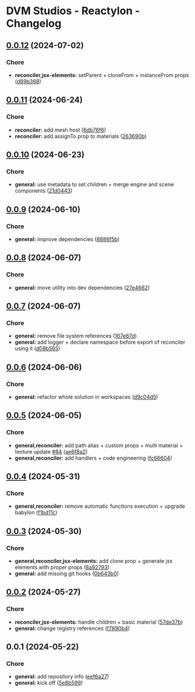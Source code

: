 # DVM Studios - Reactylon - Changelog

## [0.0.12](https://dev.azure.com/dvmstudios/webxr/_git/reactylon/branchCompare?baseVersion=GTv0.0.11&targetVersion=GTv0.0.12&_a=files) (2024-07-02)


### Chore

* **reconciler,jsx-elements:** setParent + cloneFrom + instanceFrom props ([d89b368](https://dev.azure.com/dvmstudios/webxr/_git/reactylon/commit/d89b3684ff922f9f0649203e61a23404671ea1b6))

## [0.0.11](https://dev.azure.com/dvmstudios/webxr/_git/reactylon/branchCompare?baseVersion=GTv0.0.10&targetVersion=GTv0.0.11&_a=files) (2024-06-24)


### Chore

* **reconciler:** add mesh host ([6db76f6](https://dev.azure.com/dvmstudios/webxr/_git/reactylon/commit/6db76f64c6bec52d128df416959452a082564df5))
* **reconciler:** add assignTo prop to materials ([263690b](https://dev.azure.com/dvmstudios/webxr/_git/reactylon/commit/263690b0436df88a19c24800029c1782c2930a92))

## [0.0.10](https://dev.azure.com/dvmstudios/webxr/_git/reactylon/branchCompare?baseVersion=GTv0.0.9&targetVersion=GTv0.0.10&_a=files) (2024-06-23)


### Chore

* **general:** use metadata to set children + merge engine and scene components ([21d0443](https://dev.azure.com/dvmstudios/webxr/_git/reactylon/commit/21d04437fedfda937d959e0635d635af20b12a49))

## [0.0.9](https://dev.azure.com/dvmstudios/webxr/_git/reactylon/branchCompare?baseVersion=GTv0.0.8&targetVersion=GTv0.0.9&_a=files) (2024-06-10)


### Chore

* **general:** improve dependencies ([8886f5b](https://dev.azure.com/dvmstudios/webxr/_git/reactylon/commit/8886f5bc2e0c7fb84cc706bbab7591d8859508ce))

## [0.0.8](https://dev.azure.com/dvmstudios/webxr/_git/reactylon/branchCompare?baseVersion=GTv0.0.7&targetVersion=GTv0.0.8&_a=files) (2024-06-07)


### Chore

* **general:** move utility into dev dependencies ([27e4662](https://dev.azure.com/dvmstudios/webxr/_git/reactylon/commit/27e46621f95b8758a8cf9738bf636a13864a5b38))

## [0.0.7](https://dev.azure.com/dvmstudios/webxr/_git/reactylon/branchCompare?baseVersion=GTv0.0.6&targetVersion=GTv0.0.7&_a=files) (2024-06-07)


### Chore

* **general:** remove file system references ([167e87d](https://dev.azure.com/dvmstudios/webxr/_git/reactylon/commit/167e87dce09624cb3e94c6f0cae9941b7b448948))
* **general:** add logger + declare namespace before export of reconciler using it ([d08b565](https://dev.azure.com/dvmstudios/webxr/_git/reactylon/commit/d08b565c4f5bc1e1b6d723c3cd08ee3e9a00ca0a))

## [0.0.6](https://dev.azure.com/dvmstudios/webxr/_git/reactylon/branchCompare?baseVersion=GTv0.0.5&targetVersion=GTv0.0.6&_a=files) (2024-06-06)


### Chore

* **general:** refactor whole solution in workspaces ([d9c04d5](https://dev.azure.com/dvmstudios/webxr/_git/reactylon/commit/d9c04d5b28a0dace8c03cd0dad4c3a1c6e858d61))

## [0.0.5](https://dev.azure.com/dvmstudios/webxr/_git/reactylon/branchCompare?baseVersion=GTv0.0.4&targetVersion=GTv0.0.5&_a=files) (2024-06-05)


### Chore

* **general,reconciler:** add path alias + custom props + multi material + texture update [#84](https://dev.azure.com/dvmstudios/webxr/_workitems/edit/84) ([ae6f8a2](https://dev.azure.com/dvmstudios/webxr/_git/reactylon/commit/ae6f8a24d1b6dd7be10198622155c24e45a6ebad))
* **general,reconciler:** add handlers + code engineering ([fc66604](https://dev.azure.com/dvmstudios/webxr/_git/reactylon/commit/fc666040dcd85b0d87e6a1f2d521c8d1b444d0f2))

## [0.0.4](https://dev.azure.com/dvmstudios/webxr/_git/reactylon/branchCompare?baseVersion=GTv0.0.3&targetVersion=GTv0.0.4&_a=files) (2024-05-31)


### Chore

* **general,reconciler:** remove automatic functions execution + upgrade babylon ([f1bd11c](https://dev.azure.com/dvmstudios/webxr/_git/reactylon/commit/f1bd11c066504b83158fc91a7b8c8ac440b8f804))

## [0.0.3](https://dev.azure.com/dvmstudios/webxr/_git/reactylon/branchCompare?baseVersion=GTv0.0.2&targetVersion=GTv0.0.3&_a=files) (2024-05-30)


### Chore

* **general,reconciler,jsx-elements:** add clone prop + generate jsx elements with proper props ([8a92793](https://dev.azure.com/dvmstudios/webxr/_git/reactylon/commit/8a9279344a0a0d87371cede71c740cb8c3abf672))
* **general:** add missing git hooks ([0b643b0](https://dev.azure.com/dvmstudios/webxr/_git/reactylon/commit/0b643b0ecc2e3ef3dd1a5f8b2840f2eb9bc5437d))

## [0.0.2](https://dev.azure.com/dvmstudios/webxr/_git/reactylon/branchCompare?baseVersion=GTv0.0.1&targetVersion=GTv0.0.2&_a=files) (2024-05-27)


### Chore

* **reconciler,jsx-elements:** handle children + basic material ([57de37b](https://dev.azure.com/dvmstudios/webxr/_git/reactylon/commit/57de37b7b55297d9f9ecea3920c60d630b921f3a))
* **general:** change registry references ([f7890b4](https://dev.azure.com/dvmstudios/webxr/_git/reactylon/commit/f7890b46a8261d9651f2a9b3388aa6ab100f6c4e))

## 0.0.1 (2024-05-22)


### Chore

* **general:** add repository info ([eef6a27](https://dev.azure.com/dvmstudios/webxr/_git/reactylon/commit/eef6a27910af0b2208bfa0dd465d5db1900398d8))
* **general:** kick off ([5e8b599](https://dev.azure.com/dvmstudios/webxr/_git/reactylon/commit/5e8b5999dcd81adbf469642646f2ad0b40948003))
